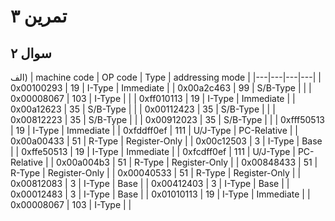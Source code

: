 
# تمرین ۳


## سوال ۲
الف)
| machine code | OP code | Type | addressing mode |
|---|---|---|---|
| 0x00100293 | 19 | I-Type | Immediate |
| 0x00a2c463 | 99 | S/B-Type |  |
| 0x00008067 | 103 | I-Type |  |
| 0xff010113 | 19 | I-Type | Immediate |
| 0x00a12623 | 35 | S/B-Type |  |
| 0x00112423 | 35 | S/B-Type |  |
| 0x00812223 | 35 | S/B-Type |  |
| 0x00912023 | 35 | S/B-Type |  |
| 0xfff50513 | 19 | I-Type | Immediate |
| 0xfddff0ef | 111 | U/J-Type | PC-Relative |
| 0x00a00433 | 51 | R-Type | Register-Only |
| 0x00c12503 | 3 | I-Type | Base |
| 0xffe50513 | 19 | I-Type | Immediate |
| 0xfcdff0ef | 111 | U/J-Type | PC-Relative |
| 0x00a004b3 | 51 | R-Type | Register-Only |
| 0x00848433 | 51 | R-Type | Register-Only |
| 0x00040533 | 51 | R-Type | Register-Only |
| 0x00812083 | 3 | I-Type | Base |
| 0x00412403 | 3 | I-Type | Base |
| 0x00012483 | 3 | I-Type | Base |
| 0x01010113 | 19 | I-Type | Immediate |
| 0x00008067 | 103 | I-Type |  |

